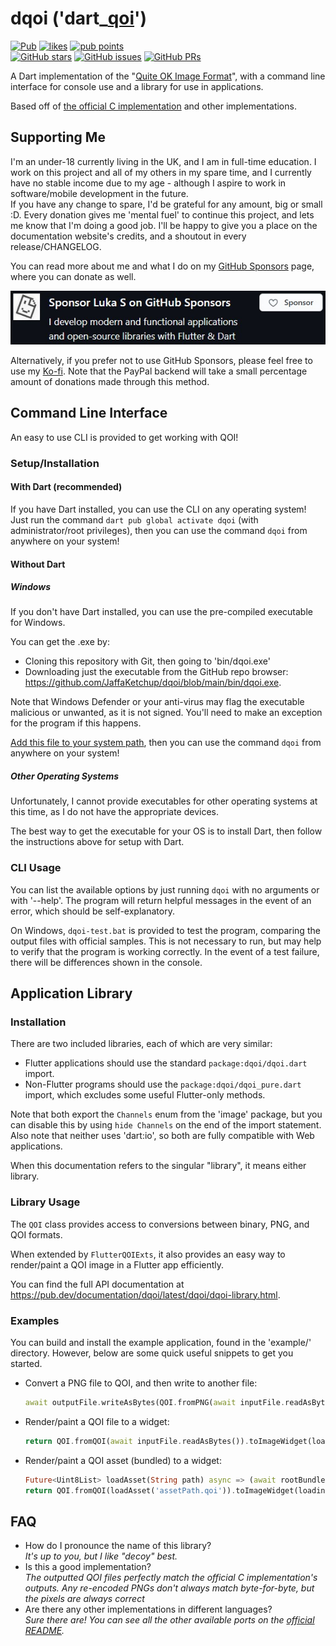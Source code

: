 # dqoi ('dart_[qoi](https://github.com/phoboslab/qoi)')

[![Pub](https://img.shields.io/pub/v/dqoi.svg?label=Latest+Stable+Version)](https://pub.dev/packages/dqoi) [![likes](https://img.shields.io/pub/likes/dqoi?label=pub.dev+Likes)](https://pub.dev/packages/dqoi/score) [![pub points](https://img.shields.io/pub/points/dqoi?label=pub.dev+Points)](https://pub.dev/packages/dqoi/score)  
[![GitHub stars](https://img.shields.io/github/stars/JaffaKetchup/dqoi.svg?label=GitHub+Stars)](https://GitHub.com/JaffaKetchup/dqoi/stargazers/) [![GitHub issues](https://img.shields.io/github/issues/JaffaKetchup/dqoi.svg?label=Issues)](https://GitHub.com/JaffaKetchup/dqoi/issues/) [![GitHub PRs](https://img.shields.io/github/issues-pr/JaffaKetchup/dqoi.svg?label=Pull%20Requests)](https://GitHub.com/JaffaKetchup/dqoi/pulls/)

A Dart implementation of the "[Quite OK Image Format](https://qoiformat.org/)", with a command line interface for console use and a library for use in applications.

Based off of [the official C implementation](https://github.com/phoboslab/qoi/blob/master/qoi.h) and other implementations.

## Supporting Me

I'm an under-18 currently living in the UK, and I am in full-time education. I work on this project and all of my others in my spare time, and I currently have no stable income due to my age - although I aspire to work in software/mobile development in the future.  
If you have any change to spare, I'd be grateful for any amount, big or small :D. Every donation gives me 'mental fuel' to continue this project, and lets me know that I'm doing a good job. I'll be happy to give you a place on the documentation website's credits, and a shoutout in every release/CHANGELOG.

You can read more about me and what I do on my [GitHub Sponsors](https://github.com/sponsors/JaffaKetchup) page, where you can donate as well.

[![Sponsor Me Via GitHub Sponsors](GitHubSponsorsImage.jpg)](https://github.com/sponsors/JaffaKetchup)

Alternatively, if you prefer not to use GitHub Sponsors, please feel free to use my [Ko-fi](https://ko-fi.com/jaffaketchup). Note that the PayPal backend will take a small percentage amount of donations made through this method.

## Command Line Interface

An easy to use CLI is provided to get working with QOI!

### Setup/Installation

#### With Dart (recommended)

If you have Dart installed, you can use the CLI on any operating system!  
Just run the command `dart pub global activate dqoi` (with administrator/root privileges), then you can use the command `dqoi` from anywhere on your system!

#### Without Dart

##### Windows

If you don't have Dart installed, you can use the pre-compiled executable for Windows.

You can get the .exe by:

* Cloning this repository with Git, then going to 'bin/dqoi.exe'
* Downloading just the executable from the GitHub repo browser: <https://github.com/JaffaKetchup/dqoi/blob/main/bin/dqoi.exe>.

Note that Windows Defender or your anti-virus may flag the executable malicious or unwanted, as it is not signed. You'll need to make an exception for the program if this happens.

[Add this file to your system path](https://www.computerhope.com/issues/ch000549.htm#windows10), then you can use the command `dqoi` from anywhere on your system!

##### Other Operating Systems

Unfortunately, I cannot provide executables for other operating systems at this time, as I do not have the appropriate devices.

The best way to get the executable for your OS is to install Dart, then follow the instructions above for setup with Dart.

### CLI Usage

You can list the available options by just running `dqoi` with no arguments or with '--help'. The program will return helpful messages in the event of an error, which should be self-explanatory.

On Windows, `dqoi-test.bat` is provided to test the program, comparing the output files with official samples. This is not necessary to run, but may help to verify that the program is working correctly. In the event of a test failure, there will be differences shown in the console.

## Application Library

### Installation

There are two included libraries, each of which are very similar:

* Flutter applications should use the standard `package:dqoi/dqoi.dart` import.
* Non-Flutter programs should use the `package:dqoi/dqoi_pure.dart` import, which excludes some useful Flutter-only methods.

Note that both export the `Channels` enum from the 'image' package, but you can disable this by using `hide Channels` on the end of the import statement.  
Also note that neither uses 'dart:io',  so both are fully compatible with Web applications.

When this documentation refers to the singular "library", it means either library.

### Library Usage

The `QOI` class provides access to conversions between binary, PNG, and QOI formats.

When extended by `FlutterQOIExts`, it also provides an easy way to render/paint a QOI image in a Flutter app efficiently.

You can find the full API documentation at <https://pub.dev/documentation/dqoi/latest/dqoi/dqoi-library.html>.

### Examples

You can build and install the example application, found in the 'example/' directory. However, below are some quick useful snippets to get you started.

* Convert a PNG file to QOI, and then write to another file:

    ``` dart
    await outputFile.writeAsBytes(QOI.fromPNG(await inputFile.readAsBytes()).toQOI());
    ```

* Render/paint a QOI file to a widget:

    ```dart
    return QOI.fromQOI(await inputFile.readAsBytes()).toImageWidget(loadingWidget: loadingWidget);
    ```

* Render/paint a QOI asset (bundled) to a widget:

    ```dart
    Future<Uint8List> loadAsset(String path) async => (await rootBundle.load(path)).buffer.asUint8List();
    return QOI.fromQOI(loadAsset('assetPath.qoi')).toImageWidget(loadingWidget: loadingWidget);
    ```

## FAQ

* How do I pronounce the name of this library?  
  _It's up to you, but I like "decoy" best._
* Is this a good implementation?  
  _The outputted QOI files perfectly match the official C implementation's outputs. Any re-encoded PNGs don't always match byte-for-byte, but the pixels are always correct_
* Are there any other implementations in different languages?  
  _Sure there are! You can see all the other available ports on the [official README](https://github.com/phoboslab/qoi#implementations--bindings-of-qoi)._
